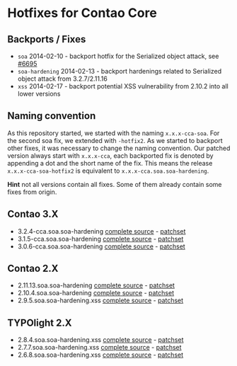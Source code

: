 Hotfixes for Contao Core
========================

Backports / Fixes
-----------------

* `soa` 2014-02-10 - backport hotfix for the Serialized object attack, see [#6695](https://github.com/contao/core/issues/6695)
* `soa-hardening` 2014-02-13 - backport hardenings related to Serialized object attack from 3.2.7/2.11.16
* `xss` 2014-02-17 - backport potential XSS vulnerability from 2.10.2 into all lower versions

Naming convention
-----------------

As this repository started, we started with the naming `x.x.x-cca-soa`. For the second soa fix, we extended with `-hotfix2`. As we started to backport other fixes, it was necessary to change the naming convention.
Our patched version always start with `x.x.x-cca`, each backported fix is denoted by appending a dot and the short name of the fix.
This means the release `x.x.x-cca-soa-hotfix2` is equivalent to `x.x.x-cca.soa.soa-hardening`.

**Hint** not all versions contain all fixes. Some of them already contain some fixes from origin.

Contao 3.X
----------

* 3.2.4-cca.soa.soa-hardening [complete source](https://github.com/contao-community-alliance/contao-core-hotfix/tree/soa-3.2.4) - [patchset](https://github.com/contao-community-alliance/contao-core-hotfix/tree/soa-3.2.4-patchset)
* 3.1.5-cca.soa.soa-hardening [complete source](https://github.com/contao-community-alliance/contao-core-hotfix/tree/soa-3.1.5) - [patchset](https://github.com/contao-community-alliance/contao-core-hotfix/tree/soa-3.1.5-patchset)
* 3.0.6-cca.soa.soa-hardening [complete source](https://github.com/contao-community-alliance/contao-core-hotfix/tree/soa-3.0.6) - [patchset](https://github.com/contao-community-alliance/contao-core-hotfix/tree/soa-3.0.6-patchset)

Contao 2.X
----------

* 2.11.13.soa.soa-hardening [complete source](https://github.com/contao-community-alliance/contao-core-hotfix/tree/soa-2.11.13) - [patchset](https://github.com/contao-community-alliance/contao-core-hotfix/tree/soa-2.11.13-patchset)
* 2.10.4.soa.soa-hardening [complete source](https://github.com/contao-community-alliance/contao-core-hotfix/tree/soa-2.10.4) - [patchset](https://github.com/contao-community-alliance/contao-core-hotfix/tree/soa-2.10.4-patchset)
* 2.9.5.soa.soa-hardening.xss [complete source](https://github.com/contao-community-alliance/contao-core-hotfix/tree/soa-2.9.5) - [patchset](https://github.com/contao-community-alliance/contao-core-hotfix/tree/soa-2.9.5-patchset)

TYPOlight 2.X
-------------

* 2.8.4.soa.soa-hardening.xss [complete source](https://github.com/contao-community-alliance/contao-core-hotfix/tree/soa-2.8.4) - [patchset](https://github.com/contao-community-alliance/contao-core-hotfix/tree/soa-2.8.4-patchset)
* 2.7.7.soa.soa-hardening.xss [complete source](https://github.com/contao-community-alliance/contao-core-hotfix/tree/soa-2.7.7) - [patchset](https://github.com/contao-community-alliance/contao-core-hotfix/tree/soa-2.7.7-patchset)
* 2.6.8.soa.soa-hardening.xss [complete source](https://github.com/contao-community-alliance/contao-core-hotfix/tree/soa-2.6.8) - [patchset](https://github.com/contao-community-alliance/contao-core-hotfix/tree/soa-2.6.8-patchset)
